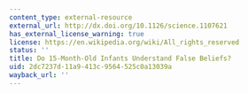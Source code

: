 ```yaml
---
content_type: external-resource
external_url: http://dx.doi.org/10.1126/science.1107621
has_external_license_warning: true
license: https://en.wikipedia.org/wiki/All_rights_reserved
status: ''
title: Do 15-Month-Old Infants Understand False Beliefs?
uid: 2dc7237d-11a9-413c-9564-525c0a13039a
wayback_url: ''
---
```

